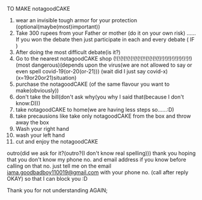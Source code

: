 TO MAKE notagoodCAKE
1. wear an invisible tough armor for your protection (optional(maybe(most)important))
2. Take 300 rupees from your Father or mother (do it on your own risk)
...... If you won the debate then just participate in each and every debate ( IF )
3. After doing the most difficult debate(is it?)
4. Go to the nearest notagoodCAKE shop (!(!(!(!(!(!(!(!(!!(!(!(!(!)!)!)!)!)!)!)!)!)!) (most dangerous)(depends upon the virus(we are not allowed to say or even spell covid-19(or-20(or-21))) (wait did I just say covid-x) (x=19or20or21)situation)
5. purchase the notagoodCAKE (of the same flavour you want to make(obviously))
6. don't take the bill(don't ask why(you why I said that(because I don't know:D)))
7. take notagoodCAKE to home(we are having less steps so......:D)
8. take precausions like take only notagoodCAKE from the box and throw away the box 
9. Wash your right hand
10. wash your left hand
11. cut and enjoy the notagoodCAKE 

outro(did we ask for it?(outro?(I don't know real spelling)))
thank you hoping that you don't know my phone no. and email address
if you know before calling on that no. just tell me on the email iama.goodbadboy110019@gmail.com
with your phone no. (call after reply OKAY)
so that I can block you :D

Thank you for not understanding AGAIN;